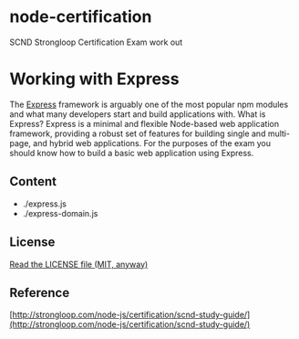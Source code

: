 node-certification
==================

SCND Strongloop Certification Exam work out

# Working with Express

The [Express](http://expressjs.com/) framework is arguably one of the most popular npm modules and what many developers start and build applications with.
What is Express? Express is a minimal and flexible Node-based web application framework, providing a robust set of features for building single and multi-page, and hybrid web applications. For the purposes of the exam you should know how to build a basic web application using Express.

## Content

* ./express.js
* ./express-domain.js

## License
[Read the LICENSE file (MIT, anyway)](../../LICENSE)

## Reference
[http://strongloop.com/node-js/certification/scnd-study-guide/](http://strongloop.com/node-js/certification/scnd-study-guide/)
